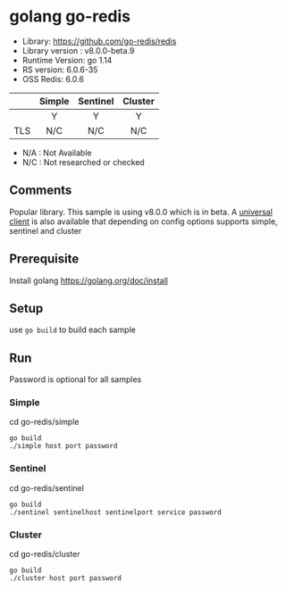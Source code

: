  # golang go-redis
* Library: https://github.com/go-redis/redis 
* Library version : v8.0.0-beta.9
* Runtime Version: go 1.14
* RS version: 6.0.6-35
* OSS Redis: 6.0.6

|     | Simple | Sentinel| Cluster|
|:--- |:---:   |:---:    |:---:   |
|     | Y      | Y       | Y      |
| TLS | N/C    | N/C     | N/C    | 

* N/A : Not Available
* N/C : Not researched or checked

## Comments
Popular library. This sample is using v8.0.0 which is in beta. 
A [universal client](https://pkg.go.dev/github.com/go-redis/redis/v8?tab=doc#UniversalClient) is also available that depending on config options supports simple, sentinel and cluster

## Prerequisite
Install golang https://golang.org/doc/install

## Setup
use `go build` to build each sample

## Run
Password is optional for all samples

### Simple
cd go-redis/simple

```
go build
./simple host port password
``` 

### Sentinel 
cd go-redis/sentinel

```
go build
./sentinel sentinelhost sentinelport service password
``` 

### Cluster
cd go-redis/cluster

```
go build
./cluster host port password
``` 